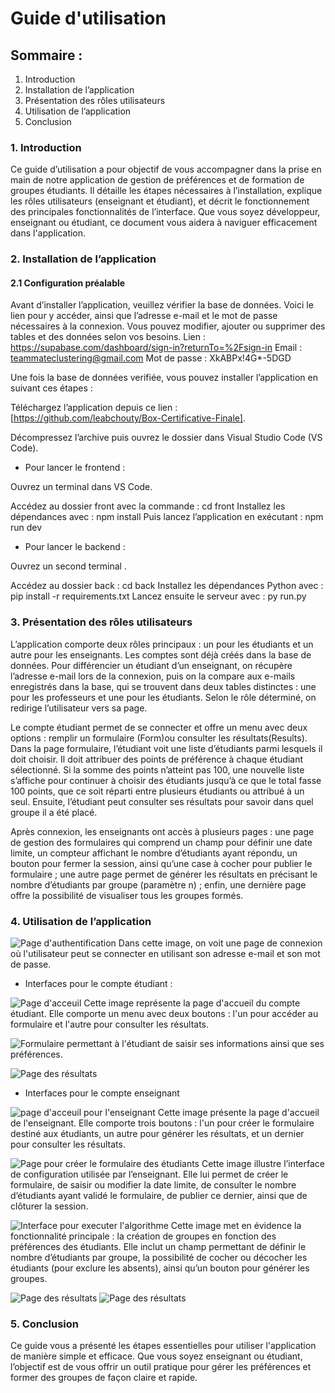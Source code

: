# Guide d'utilisation 
## Sommaire : 
1. Introduction
2. Installation de l’application
3. Présentation des rôles utilisateurs
4. Utilisation de l’application
5. Conclusion

### 1. Introduction 

Ce guide d’utilisation a pour objectif de vous accompagner dans la prise en main de notre application de gestion de préférences et de formation de groupes étudiants. Il détaille les étapes nécessaires à l’installation, explique les rôles utilisateurs (enseignant et étudiant), et décrit le fonctionnement des principales fonctionnalités de l’interface. Que vous soyez développeur, enseignant ou étudiant, ce document vous aidera à naviguer efficacement dans l'application.

### 2. Installation de l’application

#### 2.1 Configuration préalable

Avant d’installer l’application, veuillez vérifier la base de données. Voici le lien pour y accéder, ainsi que l’adresse e-mail et le mot de passe nécessaires à la connexion. Vous pouvez modifier, ajouter ou supprimer des tables et des données selon vos besoins.
Lien : https://supabase.com/dashboard/sign-in?returnTo=%2Fsign-in
Email : teammateclustering@gmail.com
Mot de passe : XkABPx!4G*-5DGD

Une fois la base de données verifiée, vous pouvez installer l’application en suivant ces étapes :

Téléchargez l’application depuis ce lien : [https://github.com/leabchouty/Box-Certificative-Finale].

Décompressez l’archive puis ouvrez le dossier dans Visual Studio Code (VS Code).

- Pour lancer le frontend :

Ouvrez un terminal dans VS Code.

Accédez au dossier front avec la commande : cd front
Installez les dépendances avec : npm install
Puis lancez l’application en exécutant : npm run dev

- Pour lancer le backend :

Ouvrez un second terminal .

Accédez au dossier back : cd back
Installez les dépendances Python avec : pip install -r requirements.txt
Lancez ensuite le serveur avec : py run.py

### 3. Présentation des rôles utilisateurs
L’application comporte deux rôles principaux : un pour les étudiants et un autre pour les enseignants.
Les comptes sont déjà créés dans la base de données. Pour différencier un étudiant d’un enseignant, on récupère l’adresse e-mail lors de la connexion, puis on la compare aux e-mails enregistrés dans la base, qui se trouvent dans deux tables distinctes : une pour les professeurs et une pour les étudiants. Selon le rôle déterminé, on redirige l’utilisateur vers sa page.

Le compte étudiant permet de se connecter et offre un menu avec deux options : remplir un formulaire (Form)ou consulter les résultats(Results).
Dans la page formulaire, l’étudiant voit une liste d’étudiants parmi lesquels il doit choisir. Il doit attribuer des points de préférence à chaque étudiant sélectionné. Si la somme des points n’atteint pas 100, une nouvelle liste s’affiche pour continuer à choisir des étudiants jusqu’à ce que le total fasse 100 points, que ce soit réparti entre plusieurs étudiants ou attribué à un seul. Ensuite, l’étudiant peut consulter ses résultats pour savoir dans quel groupe il a été placé.

Après connexion, les enseignants ont accès à plusieurs pages : une page de gestion des formulaires qui comprend un champ pour définir une date limite, un compteur affichant le nombre d’étudiants ayant répondu, un bouton pour fermer la session, ainsi qu’une case à cocher pour publier le formulaire ; une autre page permet de générer les résultats en précisant le nombre d’étudiants par groupe (paramètre n) ; enfin, une dernière page offre la possibilité de visualiser tous les groupes formés.

### 4. Utilisation de l’application

![Page d'authentification](./Img/Login.png)
Dans cette image, on voit une page de connexion où l'utilisateur peut se connecter en utilisant son adresse e-mail et son mot de passe.

- Interfaces pour le compte étudiant :

![Page d'acceuil](./Img/HomeStudent.png)
Cette image représente la page d'accueil du compte étudiant. Elle comporte un menu avec deux boutons : l'un pour accéder au formulaire et l'autre pour consulter les résultats.

![Formulaire permettant à l'étudiant de saisir ses informations ainsi que ses préférences.](./Img/FormStudent.png)

![Page des résultats ](./Img/Results.png)

- Interfaces pour le compte enseignant 

![page d'acceuil pour l'enseignant](./Img/HomeTeacher.png)
Cette image présente la page d'accueil de l'enseignant. Elle comporte trois boutons : l'un pour créer le formulaire destiné aux étudiants, un autre pour générer les résultats, et un dernier pour consulter les résultats. 

![Page pour créer le formulaire des étudiants](./Img/FormTeacher)
Cette image illustre l’interface de configuration utilisée par l’enseignant. Elle lui permet de créer le formulaire, de saisir ou modifier la date limite, de consulter le nombre d’étudiants ayant validé le formulaire, de publier ce dernier, ainsi que de clôturer la session.

![Interface pour executer l'algorithme](./Img/GenerateStudent)
Cette image met en évidence la fonctionnalité principale : la création de groupes en fonction des préférences des étudiants. Elle inclut un champ permettant de définir le nombre d’étudiants par groupe, la possibilité de cocher ou décocher les étudiants (pour exclure les absents), ainsi qu’un bouton pour générer les groupes.

![Page des résultats ](./Img/ResultsTeacher1.png)
![Page des résultats](./Img/ResultsTeacher2.png)

### 5. Conclusion
Ce guide vous a présenté les étapes essentielles pour utiliser l'application de manière simple et efficace. Que vous soyez enseignant ou étudiant, l’objectif est de vous offrir un outil pratique pour gérer les préférences et former des groupes de façon claire et rapide. 















